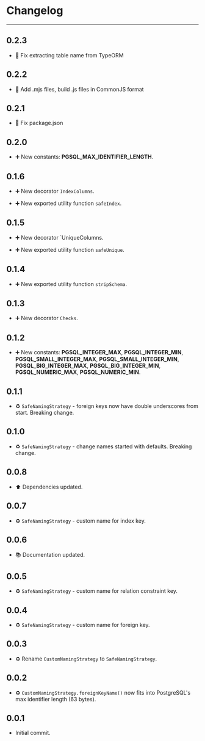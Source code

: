 # Changelog

---

## 0.2.3

-   🐛 Fix extracting table name from TypeORM

## 0.2.2

-   📁 Add .mjs files, build .js files in CommonJS format

## 0.2.1

-   🐛 Fix package.json

## 0.2.0

-   ➕ New constants: **PGSQL_MAX_IDENTIFIER_LENGTH**.

## 0.1.6

-   ➕ New decorator `IndexColumns`.

-   ➕ New exported utility function `safeIndex`.

## 0.1.5

-   ➕ New decorator `UniqueColumns.

-   ➕ New exported utility function `safeUnique`.

## 0.1.4

-   ➕ New exported utility function `stripSchema`.

## 0.1.3

-   ➕ New decorator `Checks`.

## 0.1.2

-   ➕ New constants: **PGSQL_INTEGER_MAX**, **PGSQL_INTEGER_MIN**, **PGSQL_SMALL_INTEGER_MAX**, **PGSQL_SMALL_INTEGER_MIN**, **PGSQL_BIG_INTEGER_MAX**, **PGSQL_BIG_INTEGER_MIN**, **PGSQL_NUMERIC_MAX**, **PGSQL_NUMERIC_MIN**.

## 0.1.1

-   ♻️ `SafeNamingStrategy` - foreign keys now have double underscores from start. Breaking change.

## 0.1.0

-   ♻️ `SafeNamingStrategy` - change names started with defaults. Breaking change.

## 0.0.8

-   ⬆️ Dependencies updated.

## 0.0.7

-   ♻️ `SafeNamingStrategy` - custom name for index key.

## 0.0.6

-   📚 Documentation updated.

## 0.0.5

-   ♻️ `SafeNamingStrategy` - custom name for relation constraint key.

## 0.0.4

-   ♻️ `SafeNamingStrategy` - custom name for foreign key.

## 0.0.3

-   ♻️ Rename `CustomNamingStrategy` to `SafeNamingStrategy`.

## 0.0.2

-   ♻️ `CustomNamingStrategy.foreignKeyName()` now fits into PostgreSQL's max identifier length (63 bytes).

## 0.0.1

-   Initial commit.
